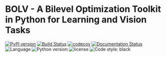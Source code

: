 
# BOLV - A Bilevel Optimization Toolkit in Python for Learning and Vision Tasks
[![PyPI version](https://badge.fury.io/py/boml.svg)](https://badge.fury.io/py/boml)
[![Build Status](https://travis-ci.com/dut-media-lab/BOML.svg?branch=master)](https://travis-ci.com/dut-media-lab/BOML)
[![codecov](https://codecov.io/gh/dut-media-lab/BOML/branch/master/graph/badge.svg)](https://codecov.io/gh/dut-media-lab/BOML)
[![Documentation Status](https://readthedocs.org/projects/boml/badge/?version=latest)](https://boml.readthedocs.io/en/latest/?badge=latest)
![Language](https://img.shields.io/github/languages/top/dut-media-lab/boml?logoColor=green)
![Python version](https://img.shields.io/pypi/pyversions/boml)
![license](https://img.shields.io/badge/license-MIT-000000.svg)
![Code style: black](https://img.shields.io/badge/code%20style-black-000000.svg)




